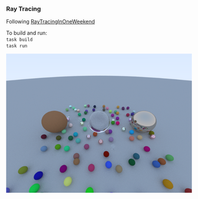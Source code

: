 ### Ray Tracing
Following [RayTracingInOneWeekend](https://raytracing.github.io/books/RayTracingInOneWeekend.html)

To build and run:  
`task build`  
`task run`

![alt text](./images/random.png "Generated image")
